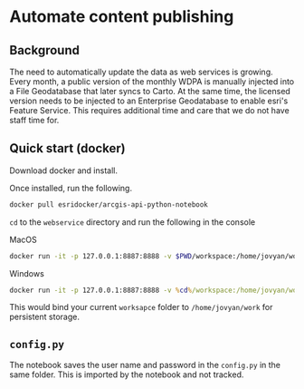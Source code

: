 # Automate content publishing

## Background

The need to automatically update the data as web services is growing. Every month, a public version of the monthly WDPA is manually injected into a File Geodatabase that later syncs to Carto. At the same time, the licensed version needs to be injected to an Enterprise Geodatabase to enable esri's Feature Service. This requires additional time and care that we do not have staff time for.

## Quick start (docker)

Download docker and install.

Once installed, run the following.

```bash
docker pull esridocker/arcgis-api-python-notebook
```

`cd` to the `webservice` directory and run the following in the console

MacOS

```bash
docker run -it -p 127.0.0.1:8887:8888 -v $PWD/workspace:/home/jovyan/work --name esri esridocker/arcgis-api-python-notebook
```

Windows

```cmd
docker run -it -p 127.0.0.1:8887:8888 -v %cd%/workspace:/home/jovyan/work --name esri esridocker/arcgis-api-python-notebook
```

This would bind your current `worksapce` folder to  `/home/jovyan/work` for persistent storage.

## `config.py`

The notebook saves the user name and password in the `config.py` in the same folder. This is imported by the notebook and not tracked.